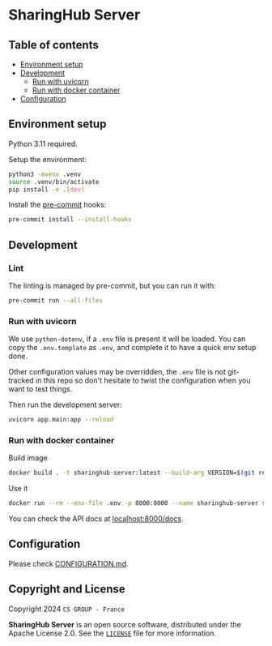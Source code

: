 # SharingHub Server

## Table of contents

- [Environment setup](#environment-setup)
- [Development](#development)
  - [Run with uvicorn](#run-with-uvicorn)
  - [Run with docker container](#run-with-docker-container)
- [Configuration](#configuration)

## Environment setup

Python 3.11 required.

Setup the environment:

```bash
python3 -mvenv .venv
source .venv/bin/activate
pip install -e .[dev]
```

Install the [pre-commit](https://pre-commit.com/) hooks:

```bash
pre-commit install --install-hooks
```

## Development

### Lint

The linting is managed by pre-commit, but you can run it with:

```bash
pre-commit run --all-files
```

### Run with uvicorn

We use `python-dotenv`, if a `.env` file is present it will be loaded.
You can copy the `.env.template` as `.env`, and complete it to have a quick env setup done.

Other configuration values may be overridden, the `.env` file is not git-tracked in this repo so don't hesitate to twist the configuration when you want to test things.

Then run the development server:

```bash
uvicorn app.main:app --reload
```

### Run with docker container

Build image

```bash
docker build . -t sharinghub-server:latest --build-arg VERSION=$(git rev-parse --short HEAD)
```

Use it

```bash
docker run --rm --env-file .env -p 8000:8000 --name sharinghub-server sharinghub-server:latest
```

You can check the API docs at [localhost:8000/docs](http://localhost:8000/docs).

## Configuration

Please check [CONFIGURATION.md](./CONFIGURATION.md).

## Copyright and License

Copyright 2024 `CS GROUP - France`

**SharingHub Server**  is an open source software, distributed under the Apache License 2.0. See the [`LICENSE`](./LICENSE) file for more information.
